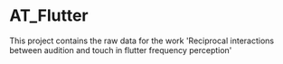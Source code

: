 # AT_Flutter
This project contains the raw data for the work 'Reciprocal interactions between audition and touch in flutter frequency perception'
